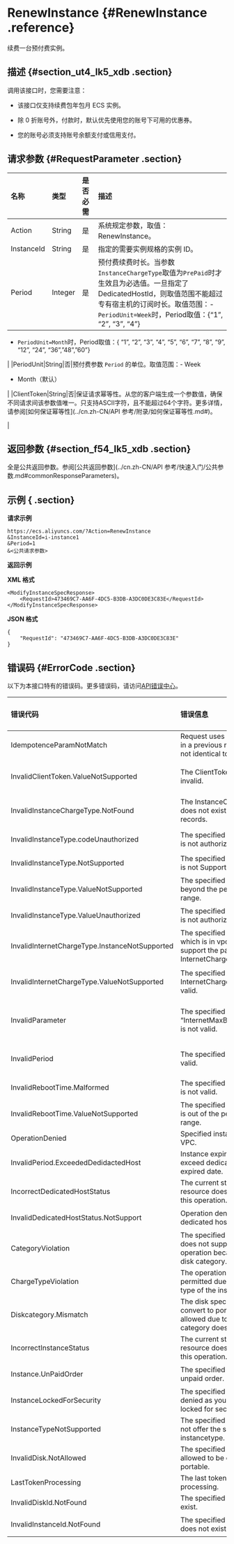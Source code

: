 # RenewInstance {#RenewInstance .reference}

续费一台预付费实例。

## 描述 {#section_ut4_lk5_xdb .section}

调用该接口时，您需要注意：

-   该接口仅支持续费包年包月 ECS 实例。

-   除 0 折账号外，付款时，默认优先使用您的账号下可用的优惠券。

-   您的账号必须支持账号余额支付或信用支付。


## 请求参数 {#RequestParameter .section}

|名称|类型|是否必需|描述|
|:-|:-|:---|:-|
|Action|String|是|系统规定参数，取值：RenewInstance。|
|InstanceId|String|是|指定的需要实例规格的实例 ID。|
|Period|Integer|是|预付费续费时长。当参数`InstanceChargeType`取值为`PrePaid`时才生效且为必选值。一旦指定了 DedicatedHostId，则取值范围不能超过专有宿主机的订阅时长。取值范围：-   `PeriodUnit=Week`时，Period取值：\{“1”, “2”, “3”, “4”\}
-   `PeriodUnit=Month`时，Period取值：\{ “1”, “2”, “3”, “4”, “5”, “6”, “7”, “8”, “9”, “12”, “24”, “36”,”48”,”60”\}

|
|PeriodUnit|String|否|预付费参数 `Period` 的单位。取值范围：-   Week
-   Month（默认）

|
|ClientToken|String|否|保证请求幂等性。从您的客户端生成一个参数值，确保不同请求间该参数值唯一。只支持ASCII字符，且不能超过64个字符。更多详情，请参阅[如何保证幂等性](../cn.zh-CN/API 参考/附录/如何保证幂等性.md#)。

|

## 返回参数 {#section_f54_lk5_xdb .section}

全是公共返回参数。参阅[公共返回参数](../cn.zh-CN/API 参考/快速入门/公共参数.md#commonResponseParameters)。

## 示例 { .section}

**请求示例** 

```
https://ecs.aliyuncs.com/?Action=RenewInstance
&InstanceId=i-instance1
&Period=1
&<公共请求参数>
```

**返回示例** 

**XML 格式**

```
<ModifyInstanceSpecResponse>
    <RequestId>473469C7-AA6F-4DC5-B3DB-A3DC0DE3C83E</RequestId>
</ModifyInstanceSpecResponse>
```

 **JSON 格式** 

```
{
    "RequestId": "473469C7-AA6F-4DC5-B3DB-A3DC0DE3C83E"
}
```

## 错误码 {#ErrorCode .section}

以下为本接口特有的错误码。更多错误码，请访问[API错误中心](https://error-center.aliyun.com/status/product/Ecs)。

|错误代码|错误信息|HTTP 状态码|说明|
|:---|:---|:-------|:-|
|IdempotenceParamNotMatch|Request uses a client token in a previous request but is not identical to that request.|400|与相同 ClientToken 的请求参数不符合。|
|InvalidClientToken.ValueNotSupported|The ClientToken provided is invalid.|400|ClientToken 参数值不合法，不能包含 ASCII 以外的字符。|
|InvalidInstanceChargeType.NotFound|The InstanceChargeType does not exist in our records.|400|指定的 InstanceChargeType 不存在。|
|InvalidInstanceType.codeUnauthorized|The specified InstanceType is not authorized.|400|指定的 InstanceType 未授权使用。|
|InvalidInstanceType.NotSupported|The specified InstanceType is not Supported.|400|指定的 InstanceType 不支持。|
|InvalidInstanceType.ValueNotSupported|The specified InstanceType beyond the permitted range.|400|指定的 InstanceType 不合法（超出可选范围）。|
|InvalidInstanceType.ValueUnauthorized|The specified InstanceType is not authorized.|400|指定的 InstanceType 未授权使用。|
|InvalidInternetChargeType.InstanceNotSupported|The specified instance which is in vpc is not support the parameter InternetChargeType.|400|VPC 实例不支持 InternetChargeType。|
|InvalidInternetChargeType.ValueNotSupported|The specified InternetChargeType is not valid.|400|指定的 InternetChargeType 不存在。|
|InvalidParameter|The specified parameter “InternetMaxBandwidthOut” is not valid.|400|指定的 InternetMaxBandwidthOut 不合法（不是数字或超出范围）。|
|InvalidPeriod|The specified period is not valid.|400|指定的 period 参数格式不合法（不是数字或超出范围）。|
|InvalidRebootTime.Malformed|The specified RebootTime is not valid.|400|指定的 RebootTime 不合法。|
|InvalidRebootTime.ValueNotSupported|The specified RebootTime is out of the permitted range.|400|指定的 RebootTime 超出范围。|
|OperationDenied|Specified instance is in VPC.|400|指定实例在 VPC 中。|
|InvalidPeriod.ExceededDedidactedHost|Instance expired date can't exceed dedicated host expired date.|400|实例生命周期不能长于专有宿主机生命周期。|
|IncorrectDedicatedHostStatus|The current status of the resource does not support this operation.|400|专有宿主机处于不可用状态。|
|InvalidDedicatedHostStatus.NotSupport|Operation denied due to dedicated host status.|400|指定的专有宿主机已经过期或者您的账号已欠费。|
|CategoryViolation|The specified instance does not support this operation because of its disk category.|403|磁盘类型不支持该操作。|
|ChargeTypeViolation|The operation is not permitted due to charge type of the instance.|403|付费方式不支持这个操作。|
|Diskcategory.Mismatch|The disk specified to convert to portable is not allowed due to the disk category does not support.|403|指定的磁盘类型不支持转换为可卸载磁盘。|
|IncorrectInstanceStatus|The current status of the resource does not support this operation.|403|该资源目前的状态不支持此操作。|
|Instance.UnPaidOrder|The specified instance has unpaid order.|403|该实例下还有未付费的订单。|
|InstanceLockedForSecurity|The specified operation is denied as your instance is locked for security reasons.|403|该资源目前被安全锁定被拒绝操作。|
|InstanceTypeNotSupported|The specified zone does not offer the specified instancetype.|403|指定 zone 不支持指定的实例类型。|
|InvalidDisk.NotAllowed|The specified disk is not allowed to be converted to portable.|403|指定的磁盘不允许转换为可卸载磁盘。|
|LastTokenProcessing|The last token request is processing.|403|上一次请求还在处理中。|
|InvalidDiskId.NotFound|The specified disk does not exist.|404|指定的磁盘不存在。|
|InvalidInstanceId.NotFound|The specified InstanceId does not exist.|404|指定的 InstanceId 不存在。|

